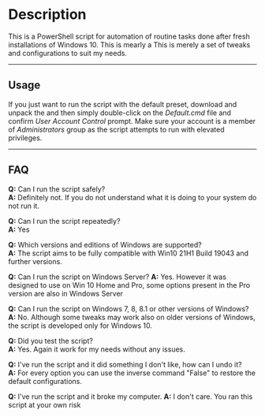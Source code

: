 # Description
This is a PowerShell script for automation of routine tasks done after fresh installations of Windows 10. This is mearly a This is merely a set of tweaks and configurations to suit my needs.


-------

## Usage
If you just want to run the script with the default preset, download and unpack the  and then simply double-click on the *Default.cmd* file and confirm *User Account Control* prompt. Make sure your account is a member of *Administrators* group as the script attempts to run with elevated privileges.

-------

## FAQ

**Q:** Can I run the script safely?  
**A:** Definitely not. If you do not understand what it is doing to your system do not run it. 

**Q:** Can I run the script repeatedly?  
**A:** Yes

**Q:** Which versions and editions of Windows are supported?  
**A:** The script aims to be fully compatible with Win10 21H1 Build 19043 and further versions. 

**Q:** Can I run the script on Windows Server?
**A:** Yes. However it was designed to use on Win 10 Home and Pro, some options present in the Pro version are also in Windows Server

**Q:** Can I run the script on Windows 7, 8, 8.1 or other versions of Windows?  
**A:** No. Although some tweaks may work also on older versions of Windows, the script is developed only for Windows 10.

**Q:** Did you test the script?  
**A:** Yes. Again it work for my needs without any issues.

**Q:** I've run the script and it did something I don't like, how can I undo it?  
**A:** For every option you can use the inverse command "False" to restore the default configurations.

**Q:** I've run the script and it broke my computer.
**A:** I don't care. You ran this script at your own risk 

